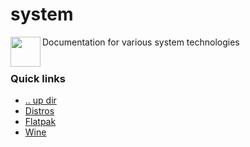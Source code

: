 system
====================================================================================================
<img align="left" width="48" height="48" src="../art/logo_256x256.png">
Documentation for various system technologies
<br><br>

### Quick links
* [.. up dir](..)
* [Distros](distros)
* [Flatpak](flatpak)
* [Wine](wine)
